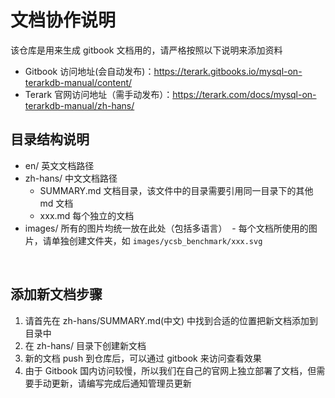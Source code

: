 # 文档协作说明

该仓库是用来生成 gitbook 文档用的，请严格按照以下说明来添加资料

- Gitbook 访问地址(会自动发布)：https://terark.gitbooks.io/mysql-on-terarkdb-manual/content/
- Terark 官网访问地址（需手动发布）：https://terark.com/docs/mysql-on-terarkdb-manual/zh-hans/


## 目录结构说明
- en/  英文文档路径
- zh-hans/  中文文档路径
  - SUMMARY.md  文档目录，该文件中的目录需要引用同一目录下的其他 md 文档
  - xxx.md 每个独立的文档
- images/ 所有的图片均统一放在此处（包括多语言）
  - 每个文档所使用的图片，请单独创建文件夹，如 `images/ycsb_benchmark/xxx.svg`

  
## 添加新文档步骤

1. 请首先在 zh-hans/SUMMARY.md(中文) 中找到合适的位置把新文档添加到目录中
2. 在 zh-hans/ 目录下创建新文档
3. 新的文档 push 到仓库后，可以通过 gitbook 来访问查看效果
4. 由于 Gitbook 国内访问较慢，所以我们在自己的官网上独立部署了文档，但需要手动更新，请编写完成后通知管理员更新
